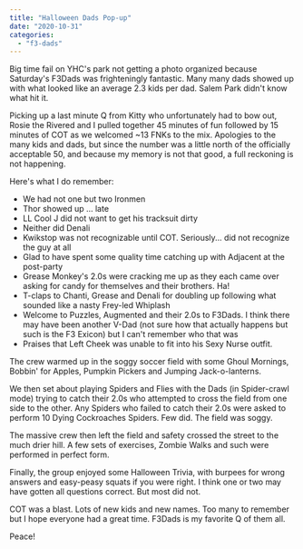 ```yaml
---
title: "Halloween Dads Pop-up"
date: "2020-10-31"
categories: 
  - "f3-dads"
---
```


Big time fail on YHC's park not getting a photo organized because Saturday's F3Dads was frighteningly fantastic. Many many dads showed up with what looked like an average 2.3 kids per dad. Salem Park didn't know what hit it.

Picking up a last minute Q from Kitty who unfortunately had to bow out, Rosie the Rivered and I pulled together 45 minutes of fun followed by 15 minutes of COT as we welcomed ~13 FNKs to the mix. Apologies to the many kids and dads, but since the number was a little north of the officially acceptable 50, and because my memory is not that good, a full reckoning is not happening.

Here's what I do remember:

- We had not one but two Ironmen
- Thor showed up ... late
- LL Cool J did not want to get his tracksuit dirty
- Neither did Denali
- Kwikstop was not recognizable until COT. Seriously... did not recognize the guy at all
- Glad to have spent some quality time catching up with Adjacent at the post-party
- Grease Monkey's 2.0s were cracking me up as they each came over asking for candy for themselves and their brothers. Ha!
- T-claps to Chanti, Grease and Denali for doubling up following what sounded like a nasty Frey-led Whiplash
- Welcome to Puzzles, Augmented and their 2.0s to F3Dads. I think there may have been another V-Dad (not sure how that actually happens but such is the F3 Exicon) but I can't remember who that was
- Praises that Left Cheek was unable to fit into his Sexy Nurse outfit.

The crew warmed up in the soggy soccer field with some Ghoul Mornings, Bobbin' for Apples, Pumpkin Pickers and Jumping Jack-o-lanterns.

We then set about playing Spiders and Flies with the Dads (in Spider-crawl mode) trying to catch their 2.0s who attempted to cross the field from one side to the other. Any Spiders who failed to catch their 2.0s were asked to perform 10 Dying Cockroaches Spiders. Few did. The field was soggy.

The massive crew then left the field and safety crossed the street to the much drier hill. A few sets of exercises, Zombie Walks and such were performed in perfect form.

Finally, the group enjoyed some Halloween Trivia, with burpees for wrong answers and easy-peasy squats if you were right. I think one or two may have gotten all questions correct. But most did not.

COT was a blast. Lots of new kids and new names. Too many to remember but I hope everyone had a great time. F3Dads is my favorite Q of them all.

Peace!
